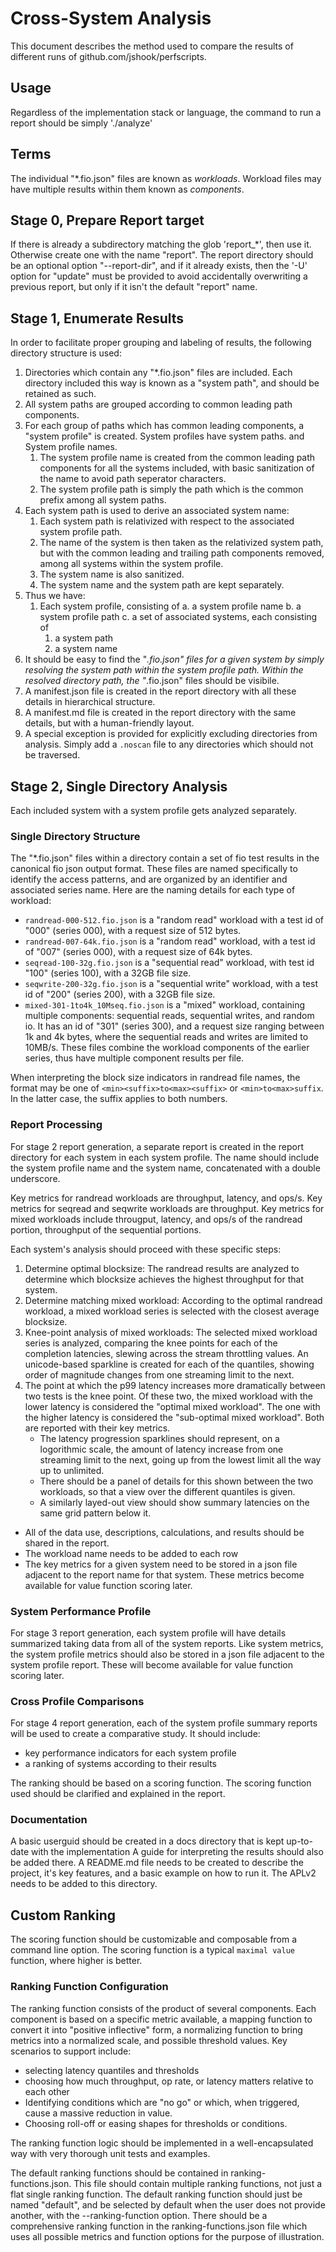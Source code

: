 # Cross-System Analysis

This document describes the method used to compare the results of different runs of github.com/jshook/perfscripts.

## Usage

Regardless of the implementation stack or language, the command to run a report should be simply './analyze'

## Terms

The individual "*.fio.json" files are known as _workloads_. Workload files may have multiple results within them known as _components_.

## Stage 0, Prepare Report target

If there is already a subdirectory matching the glob 'report_*', then use it. Otherwise create one with the name "report". The report directory should be an optional option "--report-dir", and if it already exists, then the '-U' option for "update" must be provided to avoid accidentally overwriting a previous report, but only if it isn't the default "report" name.

## Stage 1, Enumerate Results

In order to facilitate proper grouping and labeling of results, the following directory structure is used:
1. Directories which contain any "*.fio.json" files are included. Each directory included this way is known as a "system path", and should be retained as such.
2. All system paths are grouped according to common leading path components.
3. For each group of paths which has common leading components, a "system profile" is created. System profiles have system paths. and System profile names.
   1. The system profile name is created from the common leading path components for all the systems included, with basic sanitization of the name to avoid path seperator characters.
   2. The system profile path is simply the path which is the common prefix among all system paths.
4. Each system path is used to derive an associated system name:
   1. Each system path is relativized with respect to the associated system profile path.
   2. The name of the system is then taken as the relativized system path, but with the common leading and trailing path components removed, among all systems within the system profile.
   3. The system name is also sanitized.
   4. The system name and the system path are kept separately.
5. Thus we have:
   1. Each system profile, consisting of
      a. a system profile name
      b. a system profile path
      c. a set of associated systems, each consisting of
         1. a system path
         2. a system name
6. It should be easy to find the "*.fio.json" files for a given system by simply resolving the system path within the system profile path. Within the resolved directory path, the "*.fio.json" files should be visibile.
8. A manifest.json file is created in the report directory with all these details in hierarchical structure.
9. A manifest.md file is created in the report directory with the same details, but with a human-friendly layout.
10. A special exception is provided for explicitly excluding directories from analysis. Simply add a `.noscan` file to any directories which should not be traversed.

## Stage 2, Single Directory Analysis

Each included system with a system profile gets analyzed separately.

### Single Directory Structure

The "*.fio.json" files within a directory contain a set of fio test results in the canonical fio json output format.
These files are named specifically to identify the access patterns, and are organized by an identifier and associated series name.
Here are the naming details for each type of workload:
* `randread-000-512.fio.json` is a "random read" workload with a test id of "000" (series 000), with a request size of 512 bytes.
* `randread-007-64k.fio.json` is a "random read" workload, with a test id of "007" (series 000), with a request size of 64k bytes.
* `seqread-100-32g.fio.json` is a "sequential read" workload, with test id "100" (series 100), with a 32GB file size.
* `seqwrite-200-32g.fio.json` is a "sequential write" workload, with a test id of "200" (series 200), with a 32GB file size.
* `mixed-301-1to4k_10Mseq.fio.json` is a "mixed" workload, containing multiple components: sequential reads, sequential writes, and random io. It has an id of "301" (series 300), and a request size ranging between 1k and 4k bytes, where the sequential reads and writes are limited to 10MB/s. These files combine the workload components of the earlier series, thus have multiple component results per file.

When interpreting the block size indicators in randread file names, the format may be one of `<min><suffix>to<max><suffix>` or `<min>to<max>suffix`. In the latter case, the suffix applies to both numbers.

### Report Processing

For stage 2 report generation, a separate report is created in the report directory for each system in each system profile. The name should include the system profile name and the system name, concatenated with a double underscore.

Key metrics for randread workloads are throughput, latency, and ops/s.
Key metrics for seqread and seqwrite workloads are throughput.
Key metrics for mixed workloads include througput, latency, and ops/s of the randread portion, throughput of the sequential portions.

Each system's analysis should proceed with these specific steps:
1. Determine optimal blocksize: The randread results are analyzed to determine which blocksize achieves the highest throughput for that system.
2. Determine matching mixed workload: According to the optimal randread workload, a mixed workload series is selected with the closest average blocksize.
3. Knee-point analysis of mixed workloads: The selected mixed workload series is analyzed, comparing the knee points for each of the completion latencies, slewing across the stream throttling values. An unicode-based sparkline is created for each of the quantiles, showing order of magnitude changes from one streaming limit to the next.
4. The point at which the p99 latency increases more dramatically between two tests is the knee point. Of these two, the mixed workload with the lower latency is considered the "optimal mixed workload". The one with the higher latency is considered the "sub-optimal mixed workload". Both are reported with their key metrics.
   * The latency progression sparklines should represent, on a logorithmic scale, the amount of latency increase from one streaming limit to the next, going up from the lowest limit all the way up to unlimited.
   * There should be a panel of details for this shown between the two workloads, so that a view over the different quantiles is given.
   * A similarly layed-out view should show summary latencies on the same grid pattern below it.

* All of the data use, descriptions, calculations, and results should be shared in the report.
* The workload name needs to be added to each row 
* The key metrics for a given system need to be stored in a json file adjacent to the report name for that system. These metrics become available for value function scoring later.

### System Performance Profile

For stage 3 report generation, each system profile will have details summarized taking data from all of the system reports.
Like system metrics, the system profile metrics should also be stored in a json file adjacent to the system profile report. These will become available for value function scoring later.

### Cross Profile Comparisons

For stage 4 report generation, each of the system profile summary reports will be used to create a comparative study.
It should include:
* key performance indicators for each system profile
* a ranking of systems according to their results

The ranking should be based on a scoring function. The scoring function used should be clarified and explained in the report.

### Documentation

A basic userguid should be created in a docs directory that is kept up-to-date with the implementation
A guide for interpreting the results should also be added there.
A README.md file needs to be created to describe the project, it's key features, and a basic example on how to run it.
The APLv2 needs to be added to this directory.

## Custom Ranking

The scoring function should be customizable and composable from a command line option.
The scoring function is a typical `maximal value` function, where higher is better.

### Ranking Function Configuration

The ranking function consists of the product of several components.
Each component is based on a specific metric available, a mapping function to convert it into "positive inflective" form, a normalizing function to bring metrics into a normalized scale, and possible threshold values.
Key scenarios to support include:
* selecting latency quantiles and thresholds
* choosing how much throughput, op rate, or latency matters relative to each other
* Identifying conditions which are "no go" or which, when triggered, cause a massive reduction in value.
* Choosing roll-off or easing shapes for thresholds or conditions.

The ranking function logic should be implemented in a well-encapsulated way with very thorough unit tests and examples.

The default ranking functions should be contained in ranking-functions.json.
This file should contain multiple ranking functions, not just a flat single ranking function.
The default ranking function should just be named "default", and be selected by default when the user does not provide another, with the --ranking-function option.
There should be a comprehensive ranking function in the ranking-functions.json file which uses all possible metrics and function options for the purpose of illustration.

